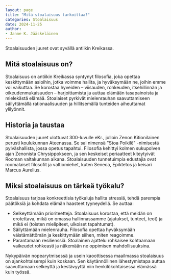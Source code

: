 ```yaml
---
layout: page
title: "Mitä stoalaisuus tarkoittaa?"
categories: Stoalaisuus
date: 2024-11-25
author:
- Janne K. Jääskeläinen
---
```

Stoalaisuuden juuret ovat syvällä antiikin Kreikassa. 

## Mitä stoalaisuus on?
Stoalaisuus on antiikin Kreikassa syntynyt filosofia, joka opettaa keskittymään asioihin, jotka voimme hallita, ja hyväksymään ne, joihin emme voi vaikuttaa. Se korostaa hyveiden – viisauden, rohkeuden, itsehillinnän ja oikeudenmukaisuuden – harjoittamista ja auttaa elämään tasapainoista ja mielekästä elämää. Stoalaiset pyrkivät mielenrauhan saavuttamiseen säilyttämällä rationaalisuuden ja hillitsemällä tunteiden aiheuttamat ylilyönnit.
## Historia ja taustaa
Stoalaisuuden juuret ulottuvat 300-luvulle eKr., jolloin Zenon Kitionilainen perusti koulukunnan Ateenassa. Se sai nimensä "Stoa Poikilê" -nimisestä pylväshallista, jossa opetus tapahtui. Filosofia kehittyi kolmen sukupolven ajan Zenonista Chrysippokseen, ja sen keskeiset periaatteet kiteytyivät Rooman valtakunnan aikana. Stoalaisuuden tunnetuimpia edustajia ovat roomalaiset filosofit ja valtiomiehet, kuten Seneca, Epiktetos ja keisari Marcus Aurelius.

## Miksi stoalaisuus on tärkeä työkalu?
Stoalaisuus tarjoaa konkreettisia työkaluja hallita stressiä, tehdä parempia päätöksiä ja kohdata elämän haasteet tyyneydellä. Se auttaa:

* Selkeyttämään prioriteetteja. Stoalaisuus korostaa, että meidän on erotettava, mikä on omassa hallinnassamme (ajatukset, tunteet, teot) ja mikä ei (toisten mielipiteet, ulkoiset tapahtumat).
* Säilyttämään mielenrauha. Filosofia opettaa hyväksymään väistämättömän ja keskittymään siihen, miten reagoimme.
* Parantamaan resilienssiä. Stoalainen ajattelu rohkaisee kohtaamaan vaikeudet rohkeasti ja näkemään ne oppimisen mahdollisuuksina.

Nykypäivän nopearytmisessä ja usein kaoottisessa maailmassa stoalaisuus on ajankohtaisempi kuin koskaan. Sen käytännöllinen lähestymistapa auttaa saavuttamaan selkeyttä ja kestävyyttä niin henkilökohtaisessa elämässä kuin työssä.
